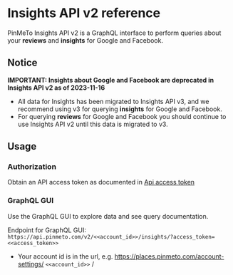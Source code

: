 # Insights API v2 reference

PinMeTo Insights API v2 is a GraphQL interface to perform queries about your **reviews** and **insights** for Google and Facebook.

## Notice

**IMPORTANT: Insights about Google and Facebook are deprecated in Insights API v2 as of 2023-11-16**

* All data for Insights has been migrated to Insights API v3, and we recommend using v3 for querying **insights** for Google and Facebook.
* For querying **reviews** for Google and Facebook you should continue to use Insights API v2 until this data is migrated to v3.

## Usage

### Authorization
Obtain an API access token as documented in [Api access token](access_token.md)

### GraphQL GUI

Use the GraphQL GUI to explore data and see query documentation.

Endpoint for GraphQL GUI: `https://api.pinmeto.com/v2/<<account_id>>/insights/?access_token=<<access_token>>`
- Your account id is in the url, e.g. https://places.pinmeto.com/account-settings/ `<<account_id>>` /

